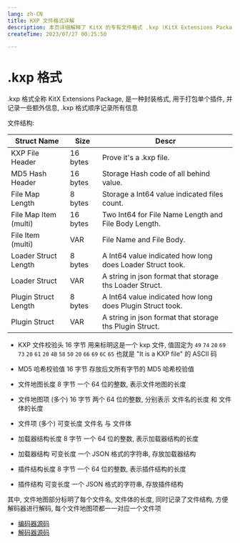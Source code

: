 ```yaml
---
lang: zh-CN
title: KXP 文件格式详解
description: 本页详细解释了 KitX 的专有文件格式 .kxp (KitX Extensions Package)
createTime: 2023/07/27 00:25:50

---
```


# .kxp 格式
.kxp 格式全称 KitX Extensions Package, 是一种封装格式, 用于打包单个插件, 并记录一些额外信息, .kxp 格式顺序记录所有信息

文件结构:

| Struct Name           | Size     | Descr                                                     |
|-----------------------|----------|-----------------------------------------------------------|
| KXP File Header       | 16 bytes | Prove it's a .kxp file.                                   |
| MD5 Hash Header       | 16 bytes | Storage Hash code of all behind value.                    |
| File Map Length       | 8 bytes  | Storage a Int64 value indicated files count.              |
| File Map Item (multi) | 16 bytes | Two Int64 for File Name Length and File Body Length.      |
| File Item (multi)     | VAR      | File Name and File Body.                                  |
| Loader Struct Length  | 8 bytes  | A Int64 value indicated how long does Loader Struct took. |
| Loader Struct         | VAR      | A string in json format that storage ths Loader Struct.   |
| Plugin Struct Length  | 8 bytes  | A Int64 value indicated how long does Plugin Struct took. |
| Plugin Struct         | VAR      | A string in json format that storage ths Plugin Struct.   |

* KXP 文件校验头
    16 字节
    用来标明这是一个 kxp 文件, 值固定为 `49` `74` `20` `69` `73` `20` `61` `20` `4B` `58` `50` `20` `66` `69` `6C` `65`
    也就是 "It is a KXP file" 的 ASCII 码

* MD5 哈希校验值
    16 字节
    存放后文所有字节的 MD5 哈希校验值

* 文件地图长度
    8 字节
    一个 64 位的整数, 表示文件地图的长度

* 文件地图项 (多个)
    16 字节
    两个 64 位的整数, 分别表示 文件名的长度 和 文件体的长度

* 文件项 (多个)
    可变长度
    文件名 与 文件体

* 加载器结构长度
    8 字节
    一个 64 位的整数, 表示加载器结构的长度

* 加载器结构
    可变长度
    一个 JSON 格式的字符串, 存放加载器结构

* 插件结构长度
    8 字节
    一个 64 位的整数, 表示插件结构的长度

* 插件结构
    可变长度
    一个 JSON 格式的字符串, 存放插件结构

其中, 文件地图部分标明了每个文件名, 文件体的长度, 同时记录了文件结构, 方便解码器进行解码, 每个文件地图项都一一对应一个文件项

* [编码器源码](https://github.com/Crequency-Cassations/KitX-File-Formats/blob/main/KitX.Formats.KXP/Encoder.cs)
* [解码器源码](https://github.com/Crequency-Cassations/KitX-File-Formats/blob/main/KitX.Formats.KXP/Decoder.cs)
